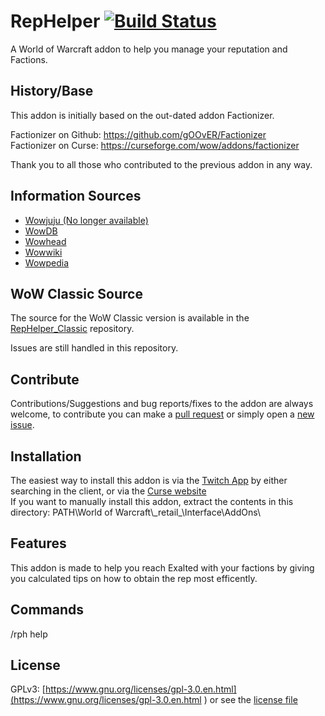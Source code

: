 
# RepHelper [![Build Status](https://travis-ci.org/chawan/RepHelper.svg?branch=master)](https://travis-ci.org/chawan/RepHelper)
A World of Warcraft addon to help you manage your reputation and Factions.

## History/Base
This addon is initially based on the out-dated addon Factionizer.

Factionizer on Github: <https://github.com/gOOvER/Factionizer>  
Factionizer on Curse: <https://curseforge.com/wow/addons/factionizer>

Thank you to all those who contributed to the previous addon in any way.

## Information Sources
* [Wowjuju (No longer available)](http://www.wowjuju.com/)
* [WowDB](http://www.wowdb.com)
* [Wowhead](http://www.wowhead.com)
* [Wowwiki](http://www.wowwiki.com)
* [Wowpedia](http://wow.gamepedia.com)

## WoW Classic Source

The source for the WoW Classic version is available in the [RepHelper_Classic](https://github.com/chawan/RepHelper_Classic/) repository.

Issues are still handled in this repository.
## Contribute

Contributions/Suggestions and bug reports/fixes to the addon are always welcome, to contribute you can make a [pull request](https://github.com/chawan/RepHelper/pulls) or simply open a [new issue](https://github.com/chawan/RepHelper/issues/).

## Installation
The easiest way to install this addon is via the [Twitch App](https://twitch.tv/downloads) by either searching in the client, or via the [Curse website](https://curseforge.com/wow/addons/rephelper)  
If you want to manually install this addon, extract the contents in this directory: PATH\World of Warcraft\\\_retail\_\\Interface\AddOns\

## Features
This addon is made to help you reach Exalted with your factions by giving you calculated tips on how to obtain the rep most efficently.

## Commands
/rph help

## License
GPLv3: [https://www.gnu.org/licenses/gpl-3.0.en.html](https://www.gnu.org/licenses/gpl-3.0.en.html ) or see the [license file](https://github.com/chawan/RepHelper/blob/master/LICENSE)
